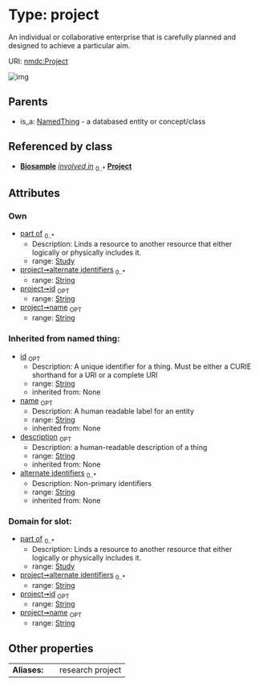 
# Type: project


An individual or collaborative enterprise that is carefully planned and designed to achieve a particular aim.

URI: [nmdc:Project](https://microbiomedata/meta/Project)


![img](http://yuml.me/diagram/nofunky;dir:TB/class/\[Study]<part%20of%200..*-++\[Project&#124;id:string%20%3F;name:string%20%3F;alternate_identifiers:string%20*;description(i):string%20%3F],%20\[Biosample]++-%20involved%20in%200..*>\[Project],%20\[NamedThing]^-\[Project])

## Parents

 *  is_a: [NamedThing](NamedThing.md) - a databased entity or concept/class

## Referenced by class

 *  **[Biosample](Biosample.md)** *[involved in](involved_in.md)*  <sub>0..*</sub>  **[Project](Project.md)**

## Attributes


### Own

 * [part of](part_of.md)  <sub>0..*</sub>
    * Description: Linds a resource to another resource that either logically or physically includes it.
    * range: [Study](Study.md)
 * [project➞alternate identifiers](project_alternate_identifiers.md)  <sub>0..*</sub>
    * range: [String](types/String.md)
 * [project➞id](project_id.md)  <sub>OPT</sub>
    * range: [String](types/String.md)
 * [project➞name](project_name.md)  <sub>OPT</sub>
    * range: [String](types/String.md)

### Inherited from named thing:

 * [id](id.md)  <sub>OPT</sub>
    * Description: A unique identifier for a thing. Must be either a CURIE shorthand for a URI or a complete URI
    * range: [String](types/String.md)
    * inherited from: None
 * [name](name.md)  <sub>OPT</sub>
    * Description: A human readable label for an entity
    * range: [String](types/String.md)
    * inherited from: None
 * [description](description.md)  <sub>OPT</sub>
    * Description: a human-readable description of a thing
    * range: [String](types/String.md)
    * inherited from: None
 * [alternate identifiers](alternate_identifiers.md)  <sub>0..*</sub>
    * Description: Non-primary identifiers
    * range: [String](types/String.md)
    * inherited from: None

### Domain for slot:

 * [part of](part_of.md)  <sub>0..*</sub>
    * Description: Linds a resource to another resource that either logically or physically includes it.
    * range: [Study](Study.md)
 * [project➞alternate identifiers](project_alternate_identifiers.md)  <sub>0..*</sub>
    * range: [String](types/String.md)
 * [project➞id](project_id.md)  <sub>OPT</sub>
    * range: [String](types/String.md)
 * [project➞name](project_name.md)  <sub>OPT</sub>
    * range: [String](types/String.md)

## Other properties

|  |  |  |
| --- | --- | --- |
| **Aliases:** | | research project |


